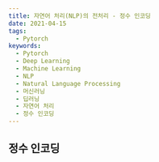 ```yaml
---
title: 자연어 처리(NLP)의 전처리 - 정수 인코딩
date: 2021-04-15
tags:
  - Pytorch
keywords:
  - Pytorch
  - Deep Learning
  - Machine Learning
  - NLP
  - Natural Language Processing
  - 머신러닝
  - 딥러닝
  - 자연어 처리
  - 정수 인코딩
---
```


## 정수 인코딩